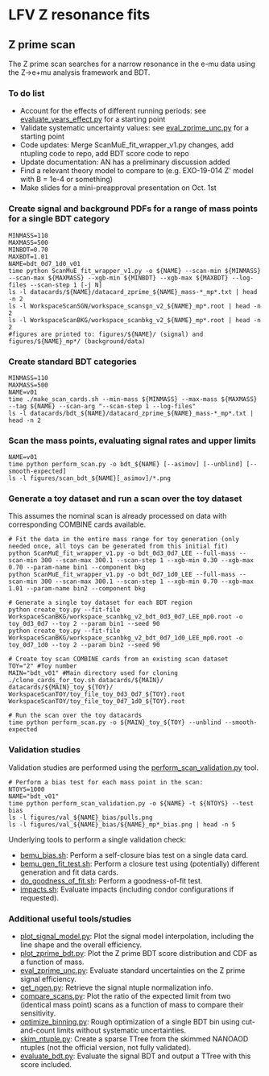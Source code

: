 # LFV Z resonance fits

## Z prime scan

The Z prime scan searches for a narrow resonance in the e-mu data using the Z->e+mu analysis framework and BDT.

### To do list

- Account for the effects of different running periods: see [evaluate_years_effect.py](tools/evaluate_years_effects.py) for a starting point
- Validate systematic uncertainty values: see [eval_zprime_unc.py](tools/eval_zprime_unc.py) for a starting point
- Code updates: Merge ScanMuE_fit_wrapper_v1.py changes, add ntupling code to repo, add BDT score code to repo
- Update documentation: AN has a preliminary discussion added
- Find a relevant theory model to compare to (e.g. EXO-19-014 Z' model with B = 1e-4 or something)
- Make slides for a mini-preapproval presentation on Oct. 1st

### Create signal and background PDFs for a range of mass points for a single BDT category
```
MINMASS=110
MAXMASS=500
MINBDT=0.70
MAXBDT=1.01
NAME=bdt_0d7_1d0_v01
time python ScanMuE_fit_wrapper_v1.py -o ${NAME} --scan-min ${MINMASS} --scan-max ${MAXMASS} --xgb-min ${MINBDT} --xgb-max ${MAXBDT} --log-files --scan-step 1 [-j N]
ls -l datacards/${NAME}/datacard_zprime_${NAME}_mass-*_mp*.txt | head -n 2
ls -l WorkspaceScanSGN/workspace_scansgn_v2_${NAME}_mp*.root | head -n 2
ls -l WorkspaceScanBKG/workspace_scanbkg_v2_${NAME}_mp*.root | head -n 2
#figures are printed to: figures/${NAME}/ (signal) and figures/${NAME}_mp*/ (background/data)
```

### Create standard BDT categories
```
MINMASS=110
MAXMASS=500
NAME=v01
time ./make_scan_cards.sh --min-mass ${MINMASS} --max-mass ${MAXMASS} --tag ${NAME} --scan-arg "--scan-step 1 --log-files"
ls -l datacards/bdt_${NAME}/datacard_zprime_${NAME}_mass-*_mp*.txt | head -n 2
```

### Scan the mass points, evaluating signal rates and upper limits
```
NAME=v01
time python perform_scan.py -o bdt_${NAME} [--asimov] [--unblind] [--smooth-expected]
ls -l figures/scan_bdt_${NAME}[_asimov]/*.png
```

### Generate a toy dataset and run a scan over the toy dataset
This assumes the nominal scan is already processed on data with corresponding COMBINE cards available.

```
# Fit the data in the entire mass range for toy generation (only needed once, all toys can be generated from this initial fit)
python ScanMuE_fit_wrapper_v1.py -o bdt_0d3_0d7_LEE --full-mass --scan-min 300 --scan-max 300.1 --scan-step 1 --xgb-min 0.30 --xgb-max 0.70 --param-name bin1 --component bkg
python ScanMuE_fit_wrapper_v1.py -o bdt_0d7_1d0_LEE --full-mass --scan-min 300 --scan-max 300.1 --scan-step 1 --xgb-min 0.70 --xgb-max 1.01 --param-name bin2 --component bkg

# Generate a single toy dataset for each BDT region
python create_toy.py --fit-file WorkspaceScanBKG/workspace_scanbkg_v2_bdt_0d3_0d7_LEE_mp0.root -o toy_0d3_0d7 --toy 2 --param bin1 --seed 90
python create_toy.py --fit-file WorkspaceScanBKG/workspace_scanbkg_v2_bdt_0d7_1d0_LEE_mp0.root -o toy_0d7_1d0 --toy 2 --param bin2 --seed 90

# Create toy scan COMBINE cards from an existing scan dataset
TOY="2" #Toy number
MAIN="bdt_v01" #Main directory used for cloning
./clone_cards_for_toy.sh datacards/${MAIN}/ datacards/${MAIN}_toy_${TOY}/ WorkspaceScanTOY/toy_file_toy_0d3_0d7_${TOY}.root WorkspaceScanTOY/toy_file_toy_0d7_1d0_${TOY}.root

# Run the scan over the toy datacards
time python perform_scan.py -o ${MAIN}_toy_${TOY} --unblind --smooth-expected
```

### Validation studies

Validation studies are performed using the [perform_scan_validation.py](perform_scan_validation.py) tool.

```
# Perform a bias test for each mass point in the scan:
NTOYS=1000
NAME="bdt_v01"
time python perform_scan_validation.py -o ${NAME} -t ${NTOYS} --test bias
ls -l figures/val_${NAME}_bias/pulls.png
ls -l figures/val_${NAME}_bias/${NAME}_mp*_bias.png | head -n 5
```

Underlying tools to perform a single validation check:
- [bemu_bias.sh](tests/bemu_bias.sh): Perform a self-closure bias test on a single data card.
- [bemu_gen_fit_test.sh](tests/bemu_gen_fit_test.sh): Perform a closure test using (potentially) different generation and fit data cards.
- [do_goodness_of_fit.sh](tests/do_goodness_of_fit.sh): Perform a goodness-of-fit test.
- [impacts.sh](tests/impacts.sh): Evaluate impacts (including condor configurations if requested).

### Additional useful tools/studies

- [plot_signal_model.py](tools/plot_signal_model.py): Plot the signal model interpolation, including the line shape and the overall efficiency.
- [plot_zprime_bdt.py](tools/plot_zprime_bdt.py): Plot the Z prime BDT score distribution and CDF as a function of mass.
- [eval_zprime_unc.py](tools/eval_zprime_unc.py): Evaluate standard uncertainties on the Z prime signal efficiency.
- [get_ngen.py](tools/get_ngen.py): Retrieve the signal ntuple normalization info.
- [compare_scans.py](tools/compare_scans.py): Plot the ratio of the expected limit from two (identical mass point) scans as a function of mass to compare their sensitivity.
- [optimize_binning.py](tools/optimize_binning.py): Rough optimization of a single BDT bin using cut-and-count limits without systematic uncertainties.
- [skim_ntuple.py](skim_ntuple.py): Create a sparse TTree from the skimmed NANOAOD ntuples (not the official version, not fully validated).
- [evaluate_bdt.py](evaluate_bdt.py): Evaluate the signal BDT and output a TTree with this score included.
